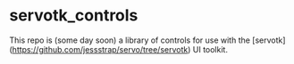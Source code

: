 # servotk_controls

This repo is (some day soon) a library of controls for use with the [servotk] (https://github.com/jessstrap/servo/tree/servotk) UI toolkit.

